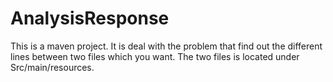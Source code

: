 # AnalysisResponse
This is a maven project. It is deal with the problem that find out the different lines between two files which you want. The two files is located under Src/main/resources.
